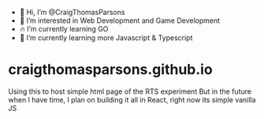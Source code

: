 - 👋 Hi, I’m @CraigThomasParsons
- 👀 I’m interested in Web Development and Game Development
- :fire: I’m currently learning GO
- 🌱 I’m currently learning more Javascript & Typescript

# craigthomasparsons.github.io
Using this to host simple html page of the RTS experiment
But in the future when I have time, I plan on building it all
in React, right now its simple vanilla JS
